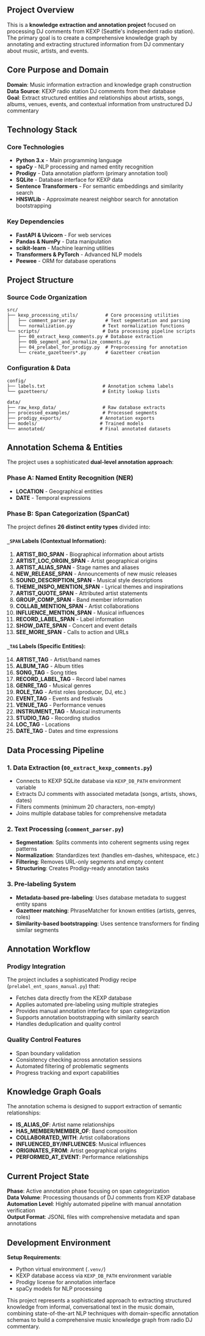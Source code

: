 ## Project Overview

This is a **knowledge extraction and annotation project** focused on processing DJ comments from KEXP (Seattle's independent radio station). The primary goal is to create a comprehensive knowledge graph by annotating and extracting structured information from DJ commentary about music, artists, and events.

## Core Purpose and Domain

**Domain**: Music information extraction and knowledge graph construction  
**Data Source**: KEXP radio station DJ comments from their database  
**Goal**: Extract structured entities and relationships about artists, songs, albums, venues, events, and contextual information from unstructured DJ commentary

## Technology Stack

### Core Technologies

- **Python 3.x** - Main programming language
- **spaCy** - NLP processing and named entity recognition
- **Prodigy** - Data annotation platform (primary annotation tool)
- **SQLite** - Database interface for KEXP data
- **Sentence Transformers** - For semantic embeddings and similarity search
- **HNSWLib** - Approximate nearest neighbor search for annotation bootstrapping

### Key Dependencies

- **FastAPI & Uvicorn** - For web services
- **Pandas & NumPy** - Data manipulation
- **scikit-learn** - Machine learning utilities
- **Transformers & PyTorch** - Advanced NLP models
- **Peewee** - ORM for database operations

## Project Structure

### Source Code Organization

```
src/
├── kexp_processing_utils/          # Core processing utilities
│   ├── comment_parser.py           # Text segmentation and parsing
│   └── normalization.py           # Text normalization functions
└── scripts/                       # Data processing pipeline scripts
    ├── 00_extract_kexp_comments.py # Database extraction
    ├── 00b_segment_and_normalize_comments.py
    ├── 04_prelabel_for_prodigy.py  # Preprocessing for annotation
    └── create_gazetteers*.py       # Gazetteer creation
```

### Configuration & Data

```
config/
├── labels.txt                     # Annotation schema labels
└── gazetteers/                    # Entity lookup lists

data/
├── raw_kexp_data/                 # Raw database extracts
├── processed_examples/            # Processed segments
├── prodigy_exports/              # Annotation exports
├── models/                       # Trained models
└── annotated/                    # Final annotated datasets
```

## Annotation Schema & Entities

The project uses a sophisticated **dual-level annotation approach**:

### Phase A: Named Entity Recognition (NER)

- **LOCATION** - Geographical entities
- **DATE** - Temporal expressions

### Phase B: Span Categorization (SpanCat)

The project defines **26 distinct entity types** divided into:

#### `_SPAN` Labels (Contextual Information):

1. **ARTIST_BIO_SPAN** - Biographical information about artists
2. **ARTIST_LOC_ORGIN_SPAN** - Artist geographical origins
3. **ARTIST_ALIAS_SPAN** - Stage names and aliases
4. **NEW_RELEASE_SPAN** - Announcements of new music releases
5. **SOUND_DESCRIPTION_SPAN** - Musical style descriptions
6. **THEME_INSPO_MENTION_SPAN** - Lyrical themes and inspirations
7. **ARTIST_QUOTE_SPAN** - Attributed artist statements
8. **GROUP_COMP_SPAN** - Band member information
9. **COLLAB_MENTION_SPAN** - Artist collaborations
10. **INFLUENCE_MENTION_SPAN** - Musical influences
11. **RECORD_LABEL_SPAN** - Label information
12. **SHOW_DATE_SPAN** - Concert and event details
13. **SEE_MORE_SPAN** - Calls to action and URLs

#### `_TAG` Labels (Specific Entities):

14. **ARTIST_TAG** - Artist/band names
15. **ALBUM_TAG** - Album titles
16. **SONG_TAG** - Song titles
17. **RECORD_LABEL_TAG** - Record label names
18. **GENRE_TAG** - Musical genres
19. **ROLE_TAG** - Artist roles (producer, DJ, etc.)
20. **EVENT_TAG** - Events and festivals
21. **VENUE_TAG** - Performance venues
22. **INSTRUMENT_TAG** - Musical instruments
23. **STUDIO_TAG** - Recording studios
24. **LOC_TAG** - Locations
25. **DATE_TAG** - Dates and time expressions

## Data Processing Pipeline

### 1. Data Extraction (`00_extract_kexp_comments.py`)

- Connects to KEXP SQLite database via `KEXP_DB_PATH` environment variable
- Extracts DJ comments with associated metadata (songs, artists, shows, dates)
- Filters comments (minimum 20 characters, non-empty)
- Joins multiple database tables for comprehensive metadata

### 2. Text Processing (`comment_parser.py`)

- **Segmentation**: Splits comments into coherent segments using regex patterns
- **Normalization**: Standardizes text (handles em-dashes, whitespace, etc.)
- **Filtering**: Removes URL-only segments and empty content
- **Structuring**: Creates Prodigy-ready annotation tasks

### 3. Pre-labeling System

- **Metadata-based pre-labeling**: Uses database metadata to suggest entity spans
- **Gazetteer matching**: PhraseMatcher for known entities (artists, genres, roles)
- **Similarity-based bootstrapping**: Uses sentence transformers for finding similar segments

## Annotation Workflow

### Prodigy Integration

The project includes a sophisticated Prodigy recipe (`prelabel_ent_spans_manual.py`) that:

- Fetches data directly from the KEXP database
- Applies automated pre-labeling using multiple strategies
- Provides manual annotation interface for span categorization
- Supports annotation bootstrapping with similarity search
- Handles deduplication and quality control

### Quality Control Features

- Span boundary validation
- Consistency checking across annotation sessions
- Automated filtering of problematic segments
- Progress tracking and export capabilities

## Knowledge Graph Goals

The annotation schema is designed to support extraction of semantic relationships:

- **IS_ALIAS_OF**: Artist name relationships
- **HAS_MEMBER/MEMBER_OF**: Band composition
- **COLLABORATED_WITH**: Artist collaborations
- **INFLUENCED_BY/INFLUENCES**: Musical influences
- **ORIGINATES_FROM**: Artist geographical origins
- **PERFORMED_AT_EVENT**: Performance relationships

## Current Project State

**Phase**: Active annotation phase focusing on span categorization  
**Data Volume**: Processing thousands of DJ comments from KEXP database  
**Automation Level**: Highly automated pipeline with manual annotation verification  
**Output Format**: JSONL files with comprehensive metadata and span annotations

## Development Environment

**Setup Requirements**:

- Python virtual environment (`.venv/`)
- KEXP database access via `KEXP_DB_PATH` environment variable
- Prodigy license for annotation interface
- spaCy models for NLP processing

This project represents a sophisticated approach to extracting structured knowledge from informal, conversational text in the music domain, combining state-of-the-art NLP techniques with domain-specific annotation schemas to build a comprehensive music knowledge graph from radio DJ commentary.
